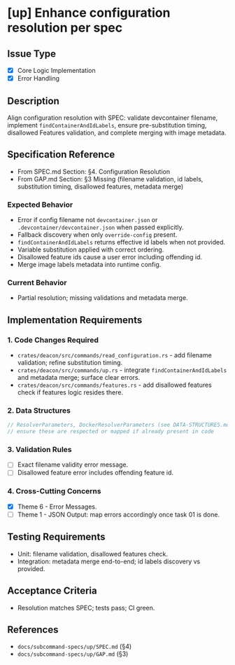 # [up] Enhance configuration resolution per spec

<!-- Suggested labels: subcommand: up, type: enhancement, priority: high, scope: medium -->

## Issue Type
- [x] Core Logic Implementation
- [x] Error Handling

## Description
Align configuration resolution with SPEC: validate devcontainer filename, implement `findContainerAndIdLabels`, ensure pre-substitution timing, disallowed Features validation, and complete merging with image metadata.

## Specification Reference
- From SPEC.md Section: §4. Configuration Resolution
- From GAP.md Section: §3 Missing (filename validation, id labels, substitution timing, disallowed features, metadata merge)

### Expected Behavior
- Error if config filename not `devcontainer.json` or `.devcontainer/devcontainer.json` when passed explicitly.
- Fallback discovery when only `override-config` present.
- `findContainerAndIdLabels` returns effective id labels when not provided.
- Variable substitution applied with correct ordering.
- Disallowed feature ids cause a user error including offending id.
- Merge image labels metadata into runtime config.

### Current Behavior
- Partial resolution; missing validations and metadata merge.

## Implementation Requirements

### 1. Code Changes Required
- `crates/deacon/src/commands/read_configuration.rs` - add filename validation; refine substitution timing.
- `crates/deacon/src/commands/up.rs` - integrate `findContainerAndIdLabels` and metadata merge; surface clear errors.
- `crates/deacon/src/commands/features.rs` - add disallowed features check if features logic resides there.

### 2. Data Structures
```rust
// ResolverParameters, DockerResolverParameters (see DATA-STRUCTURES.md)
// ensure these are respected or mapped if already present in code
```

### 3. Validation Rules
- [ ] Exact filename validity error message.
- [ ] Disallowed feature error includes offending feature id.

### 4. Cross-Cutting Concerns
- [x] Theme 6 - Error Messages.
- [ ] Theme 1 - JSON Output: map errors accordingly once task 01 is done.

## Testing Requirements
- Unit: filename validation, disallowed features check.
- Integration: metadata merge end-to-end; id labels discovery vs provided.

## Acceptance Criteria
- Resolution matches SPEC; tests pass; CI green.

## References
- `docs/subcommand-specs/up/SPEC.md` (§4)
- `docs/subcommand-specs/up/GAP.md` (§3)
